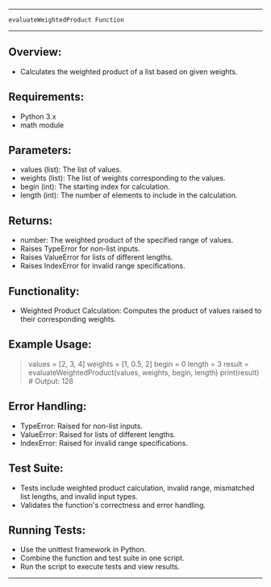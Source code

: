 ---------------------------------------------------------------
    evaluateWeightedProduct Function
---------------------------------------------------------------

Overview:
---------
- Calculates the weighted product of a list based on given weights.

Requirements:
-------------
- Python 3.x
- math module

Parameters:
-----------
- values (list): The list of values.
- weights (list): The list of weights corresponding to the values.
- begin (int): The starting index for calculation.
- length (int): The number of elements to include in the calculation.

Returns:
--------
- number: The weighted product of the specified range of values.
- Raises TypeError for non-list inputs.
- Raises ValueError for lists of different lengths.
- Raises IndexError for invalid range specifications.

Functionality:
--------------
- Weighted Product Calculation: Computes the product of values raised to their corresponding weights.

Example Usage:
--------------
> values = [2, 3, 4]
> weights = [1, 0.5, 2]
> begin = 0
> length = 3
> result = evaluateWeightedProduct(values, weights, begin, length)
> print(result)  # Output: 128

Error Handling:
---------------
- TypeError: Raised for non-list inputs.
- ValueError: Raised for lists of different lengths.
- IndexError: Raised for invalid range specifications.

Test Suite:
-----------
- Tests include weighted product calculation, invalid range, mismatched list lengths, and invalid input types.
- Validates the function's correctness and error handling.

Running Tests:
--------------
- Use the unittest framework in Python.
- Combine the function and test suite in one script.
- Run the script to execute tests and view results.

---------------------------------------------------------------
